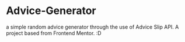 # Advice-Generator
a simple random advice generator through the use of Advice Slip API. A project based from Frontend Mentor. :D

